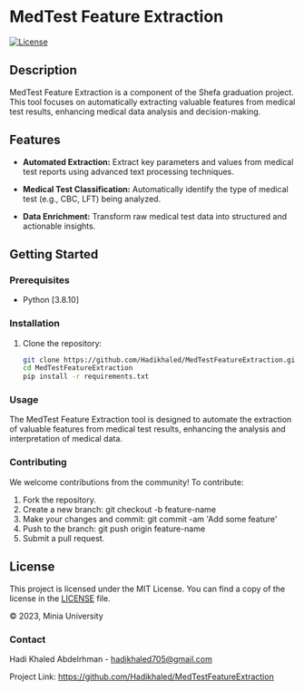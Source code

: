 # MedTest Feature Extraction

[![License](https://img.shields.io/badge/license-MIT-blue.svg)](https://opensource.org/licenses/MIT)

## Description

MedTest Feature Extraction is a component of the Shefa graduation project. This tool focuses on automatically extracting valuable features from medical test results, enhancing medical data analysis and decision-making.

## Features

- **Automated Extraction:** Extract key parameters and values from medical test reports using advanced text processing techniques.

- **Medical Test Classification:** Automatically identify the type of medical test (e.g., CBC, LFT) being analyzed.

- **Data Enrichment:** Transform raw medical test data into structured and actionable insights.



## Getting Started

### Prerequisites

- Python [3.8.10]


### Installation

1. Clone the repository:

   ```bash
   git clone https://github.com/Hadikhaled/MedTestFeatureExtraction.git
   cd MedTestFeatureExtraction
   pip install -r requirements.txt
### Usage
The MedTest Feature Extraction tool is designed to automate the extraction of valuable features from medical test results,
 enhancing the analysis and interpretation of medical data. 

 ### Contributing
We welcome contributions from the community! To contribute:

1. Fork the repository.
2. Create a new branch: git checkout -b feature-name
3. Make your changes and commit: git commit -am 'Add some feature'
4. Push to the branch: git push origin feature-name
5. Submit a pull request.

## License

This project is licensed under the MIT License. You can find a copy of the license in the [LICENSE](LICENSE) file.

© 2023, Minia University 

### Contact
Hadi Khaled Abdelrhman - hadikhaled705@gmail.com

Project Link: https://github.com/Hadikhaled/MedTestFeatureExtraction
